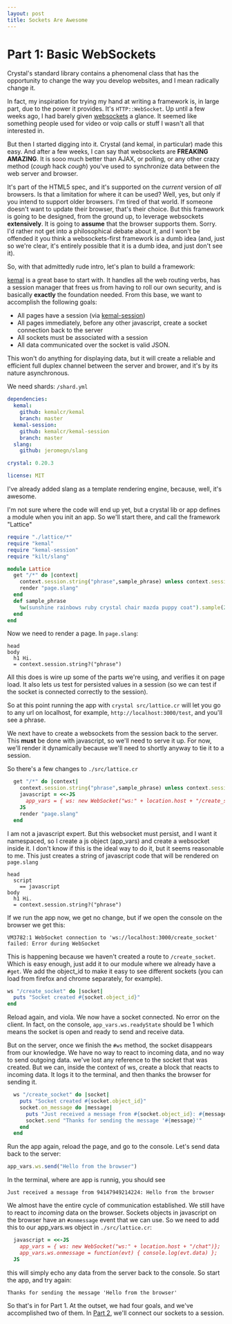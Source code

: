 ```yaml
---
layout: post
title: Sockets Are Awesome
---
```

# Part 1: Basic WebSockets

Crystal's standard library contains a phenomenal class that has the opportunity to change the
way you develop websites, and I mean radically change it.

In fact, my inspiration for trying my hand at writing a framework is, in large part, due to the
power it provides.  It's `HTTP::WebSocket`.  Up until a few weeks ago, I had barely given 
[websockets](https://www.websocket.org/quantum.html) a glance.  It seemed like something people 
used for video or voip calls or stuff I wasn't all that interested in.

But then I started digging into it.  Crystal (and kemal, in particular) made this easy.  And after 
a few weeks, I can say that websockets are
__FREAKING AMAZING__.  It is sooo much better than AJAX, or polling, or any other crazy
method (*cough* hack *cough*) you've used to synchronize data between the web server and browser.

It's part of the HTML5 spec, and it's supported on the _current_ version of
_all_ browsers.  Is that a limitation for where it can be used? Well, yes, but only if you
intend to support older browsers.  I'm tired of that world.  If someone doesn't want to update
their browser, that's their choice.  But this framework is going to be designed, from the ground up, to 
leverage websockets  __extensively__. It is going to __assume__ that the browser supports them.
Sorry.  I'd rather not get into a philosophical debate about it, and I won't be offended it you
think a websockets-first framework is a dumb idea (and, just so we're clear, it's entirely
possible that it is a dumb idea, and just don't see it).

So, with that admittedly rude intro, let's plan to build a framework:

[kemal](kemalcr.com) is a great base to start with.  It handles all the web routing verbs, has a session manager
that frees us from having to roll our own security, and is basically __exactly__ the foundation 
needed.  From this base, we want to accomplish the following goals:

* All pages have a session (via [kemal-session](https://github.com/kemalcr/kemal-session))
* All pages immediately, before any other javascript, create a socket connection back to the server
* All sockets must be associated with a session
* All data communicated over the socket is valid JSON.

This won't do anything for displaying data, but it will create a reliable and efficient full
duplex channel between the server and brower, and it's by its nature asynchronous.

We need shards:   `/shard.yml`
```yml
dependencies:
  kemal:
    github: kemalcr/kemal
    branch: master
  kemal-session:
    github: kemalcr/kemal-session
    branch: master
  slang:
    github: jeromegn/slang

crystal: 0.20.3

license: MIT
```

I've already added slang as a template rendering engine, because, well, it's awesome.

I'm not sure where the code will end up yet, but a crystal lib or app defines a module 
when you init an app.  So we'll start there, and call the framework "Lattice"

```ruby
require "./lattice/*"
require "kemal"
require "kemal-session"
require "kilt/slang"

module Lattice
  get "/*" do |context|
    context.session.string("phrase",sample_phrase) unless context.session.string?("phrase")
    render "page.slang"
  end
  def sample_phrase
    %w(sunshine rainbows ruby crystal chair mazda puppy coat").sample(2).join("-")
  end
end
```

Now we need to render a page.  In `page.slang`:

```slim
head
body
  h1 Hi.
  = context.session.string?("phrase")
```

All this does is wire up some of the parts we're using, and verifies it on page load.  It also
lets us test for persisted values in a session (so we can test if the socket is connected
correctly to the session).

So at this point running the app with `crystal src/lattice.cr` will let you go to 
any url on localhost, for example, `http://localhost:3000/test`, and you'll see a phrase.

We next have to create a websockets  from the session back to the server.  This __must__ be
done with javascript, so we'll need to serve it up.  For now, we'll render it dynamically
because we'll need to shortly anyway to tie it to a session.

So there's a few changes to `./src/lattice.cr`

```ruby
  get "/*" do |context|
    context.session.string("phrase",sample_phrase) unless context.session.string?("phrase")
    javascript = <<-JS
      app_vars = { ws: new WebSocket("ws:" + location.host + "/create_socket")};
    JS
    render "page.slang"
  end
```

I am not a javascript expert.  But this websocket must persist, and I want it namespaced, so
I create a js object (app_vars) and create a websocket inside it.  I don't know if this is
the ideal way to do it, but it seems reasonable to me.  This just creates a string
of javascript code that will be rendered on `page.slang`

```slim
head
  script
    == javascript
body
  h1 Hi.
  = context.session.string?("phrase")
```

If we run the app now, we get no change, but if we open the console on the browser we get this:
```
VM3782:1 WebSocket connection to 'ws://localhost:3000/create_socket' failed: Error during WebSocket 
```

This is happening because we haven't created a route to `/create_socket`.  Which is easy enough,
just add it to our module where we already have a `#get`.  We add the object_id to make 
it easy to see different sockets (you can load from firefox and chrome separately, for example).

```ruby
ws "/create_socket" do |socket|
  puts "Socket created #{socket.object_id}"
end
```

Reload again, and viola.  We now have a socket connected.  No error on the client.  In fact,
on the console, `app_vars.ws.readyState` should be 1 which means the socket is open and ready
to send and receive data.

But on the server, once we finish the `#ws` method, the socket disappears from our knowledge.
We have no way to react to incoming data, and no way to send outgoing data.  we've lost any
reference to the socket that was created.  But we can, inside the context of ws, create a 
block that reacts to incoming data.  It logs it to the terminal, and then thanks the browser
for sending it.

```ruby
  ws "/create_socket" do |socket|
    puts "Socket created #{socket.object_id}"
    socket.on_message do |message|
      puts "Just received a message from #{socket.object_id}: #{message}"
      socket.send "Thanks for sending the message '#{message}'"
    end
  end
```

Run the app again, reload the page, and go to the console. Let's send data back
to the server:

```javascript
app_vars.ws.send("Hello from the browser")
```

In the terminal, where are app is runnig, you should see
```
Just received a message from 94147949214224: Hello from the browser
```

We almost have the entire cycle of communication established.  We still have to 
react to _incoming_ data on the browser.  Sockets objects in javascript on the browser 
have an `#onmessage` event that we can use.  So we need to add this to our
app_vars.ws object in `./src/lattice.cr`:

```ruby
  javascript = <<-JS
    app_vars = { ws: new WebSocket("ws:" + location.host + "/chat")};
    app_vars.ws.onmessage = function(evt) { console.log(evt.data) };
  JS
```

this will simply echo any data from the server back to the console.  So start the app, and
try again:

```
Thanks for sending the message 'Hello from the browser'
```

So that's in for Part 1.  At the outset, we had four goals, and we've accomplished two of
them.  In [Part 2](managing_sockets_part_2.md), we'll connect our sockets to a session.


